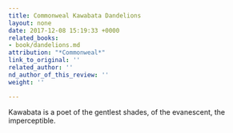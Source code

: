```yaml
---
title: Commonweal Kawabata Dandelions
layout: none
date: 2017-12-08 15:19:33 +0000
related_books:
- book/dandelions.md
attribution: "*Commonweal*"
link_to_original: ''
related_author: ''
nd_author_of_this_review: ''
weight: ''

---
```

Kawabata is a poet of the gentlest shades, of the evanescent, the imperceptible.